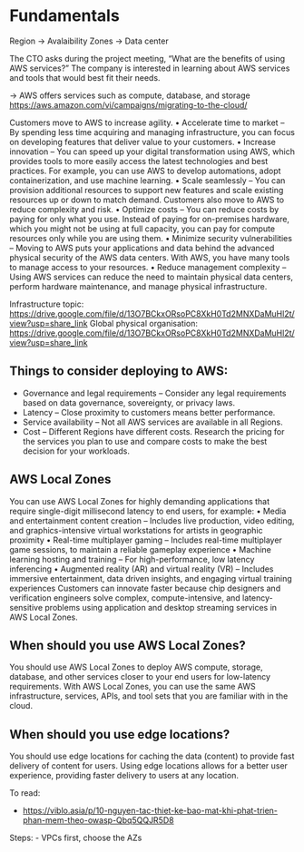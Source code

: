 # Fundamentals

Region -> Avalaibility Zones -> Data center

The CTO asks during the project meeting, “What are the benefits of using AWS services?” The company is interested in learning about AWS services and tools that would best fit their needs.

-> AWS offers services such as compute, database, and storage
https://aws.amazon.com/vi/campaigns/migrating-to-the-cloud/ 

Customers move to AWS to increase agility. • Accelerate time to market – By spending less time acquiring and managing infrastructure, you can focus on developing features that deliver value to your customers.
• Increase innovation – You can speed up your digital transformation using AWS, which provides tools to more easily access the latest technologies and best practices. For example, you can use AWS to develop automations, adopt containerization, and use machine learning.
• Scale seamlessly – You can provision additional resources to support new features and scale existing resources up or down to match demand.
Customers also move to AWS to reduce complexity and risk. • Optimize costs – You can reduce costs by paying for only what you use. Instead of paying for on-premises hardware, which you might not be using at full capacity, you can pay for compute resources only while you are using them.
• Minimize security vulnerabilities – Moving to AWS puts your applications and data behind the advanced physical security of the AWS data centers. With AWS, you have many tools to manage access to your resources.
• Reduce management complexity – Using AWS services can reduce the need to maintain physical data centers, perform hardware maintenance, and manage physical infrastructure.

Infrastructure topic: https://drive.google.com/file/d/13O7BCkxORsoPC8XkH0Td2MNXDaMuHl2t/view?usp=share_link
Global physical organisation: https://drive.google.com/file/d/13O7BCkxORsoPC8XkH0Td2MNXDaMuHl2t/view?usp=share_link


## Things to consider deploying to AWS: 
- Governance and legal requirements – Consider any legal requirements based on data governance, sovereignty, or privacy laws.
- Latency – Close proximity to customers means better performance.
- Service availability – Not all AWS services are available in all Regions.
- Cost – Different Regions have different costs. Research the pricing for the services you plan to use and compare costs to make the best decision for your workloads.


## AWS Local Zones
You can use AWS Local Zones for highly demanding applications that require single-digit millisecond latency to end users, for example:
• Media and entertainment content creation – Includes live production, video editing, and graphics-intensive virtual workstations for artists in geographic proximity
• Real-time multiplayer gaming – Includes real-time multiplayer game sessions, to maintain a reliable gameplay experience
• Machine learning hosting and training – For high-performance, low latency inferencing • Augmented reality (AR) and virtual reality (VR) – Includes immersive entertainment, data driven insights, and engaging virtual training experiences
Customers can innovate faster because chip designers and verification engineers solve complex, compute-intensive, and latency-sensitive problems using application and desktop streaming services in AWS Local Zones.


## When should you use AWS Local Zones?
You should use AWS Local Zones to deploy AWS compute, storage, database, and other services closer to your end users for low-latency requirements. With AWS Local Zones, you can use the same AWS infrastructure, services, APIs, and tool sets that you are familiar with in the cloud.

## When should you use edge locations?
You should use edge locations for caching the data (content) to provide fast delivery of content for users. Using edge locations allows for a better user experience, providing faster delivery to users at any location.


To read:
 - https://viblo.asia/p/10-nguyen-tac-thiet-ke-bao-mat-khi-phat-trien-phan-mem-theo-owasp-Qbq5QQJR5D8


 Steps:
    - VPCs first, choose the AZs